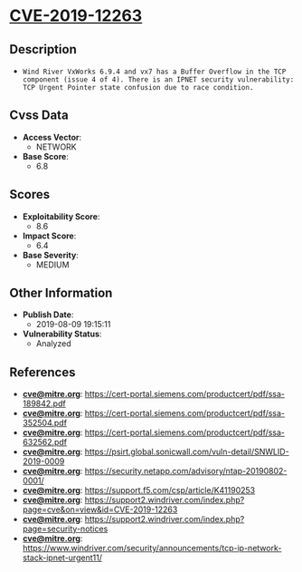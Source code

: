 
# [CVE-2019-12263](https://cve.mitre.org/cgi-bin/cvename.cgi?name=CVE-2019-12263)

## Description

- `Wind River VxWorks 6.9.4 and vx7 has a Buffer Overflow in the TCP component (issue 4 of 4). There is an IPNET security vulnerability: TCP Urgent Pointer state confusion due to race condition.`

## Cvss Data

- **Access Vector**:
  - NETWORK
- **Base Score**:
  - 6.8

## Scores

- **Exploitability Score**:
  - 8.6
- **Impact Score**:
  - 6.4
- **Base Severity**:
  - MEDIUM

## Other Information

- **Publish Date**:
  - 2019-08-09 19:15:11
- **Vulnerability Status**:
  - Analyzed

## References

- **cve@mitre.org**: https://cert-portal.siemens.com/productcert/pdf/ssa-189842.pdf
- **cve@mitre.org**: https://cert-portal.siemens.com/productcert/pdf/ssa-352504.pdf
- **cve@mitre.org**: https://cert-portal.siemens.com/productcert/pdf/ssa-632562.pdf
- **cve@mitre.org**: https://psirt.global.sonicwall.com/vuln-detail/SNWLID-2019-0009
- **cve@mitre.org**: https://security.netapp.com/advisory/ntap-20190802-0001/
- **cve@mitre.org**: https://support.f5.com/csp/article/K41190253
- **cve@mitre.org**: https://support2.windriver.com/index.php?page=cve&on=view&id=CVE-2019-12263
- **cve@mitre.org**: https://support2.windriver.com/index.php?page=security-notices
- **cve@mitre.org**: https://www.windriver.com/security/announcements/tcp-ip-network-stack-ipnet-urgent11/
